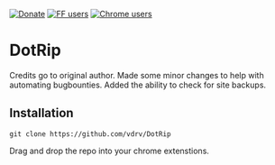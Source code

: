 [![Donate](https://img.shields.io/badge/Donate-PayPal-blue.svg)](https://paypal.me/davtur19)
[![FF users](https://img.shields.io/amo/users/dotgit?color=orange&label=Firefox%20users)](https://addons.mozilla.org/it/firefox/addon/dotgit/)
[![Chrome users](https://img.shields.io/chrome-web-store/users/pampamgoihgcedonnphgehgondkhikel?label=Chrome%20users)](https://chrome.google.com/webstore/detail/dotgit/pampamgoihgcedonnphgehgondkhikel)

# DotRip

Credits go to original author. Made some minor changes to help with automating bugbounties.
Added the ability to check for site backups.

## Installation

```
git clone https://github.com/vdrv/DotRip
```

Drag and drop the repo into your chrome extenstions.
